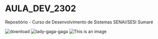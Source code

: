 # AULA_DEV_2302

Repositório - Curso de Desenvolvimento de Sistemas SENAI/SESI Sumaré


![download](https://user-images.githubusercontent.com/125596758/220900086-7f6eac65-9d77-42ba-aa36-b21a801986a2.jpg)
![lady-gaga-gaga](https://user-images.githubusercontent.com/125596758/220901718-43042a46-6ef5-465d-b854-19fd7514cbf9.gif)
![This is an image](http://pm1.narvii.com/7745/9ac02f126f6d7954f037ba48321627983194022fr1-321-321v2_00.jpg)

